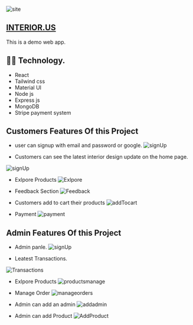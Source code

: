 

![site](https://i.ibb.co/QkwG07m/interior-site-img.png)


## [INTERIOR.US](https://interior-a2fbe.web.app/)


This is a demo web app. 

## 👩‍💻 Technology. 
- React
- Tailwind css
- Material UI
- Node js
- Express js
- MongoDB
- Stripe payment system 


## Customers Features Of this Project

 - user can signup with email and password or google.
 ![signUp](https://i.ibb.co/BcH3nvR/signUp.png)

 - Customers can see the latest interior design update on the home page.

 ![signUp](https://i.ibb.co/jkTJPVT/latest-Project.png)

 - Exlpore Products 
  ![Exlpore](https://i.ibb.co/bbjpLXN/explore-Product.png)

- Feedback Section
  ![Feedback](https://i.ibb.co/sJhbCK8/feedback.png)

- Customers add to cart their products
  ![addTocart](https://i.ibb.co/wJrBLzS/add-Tocart.png)

- Payment 
  ![payment](https://i.ibb.co/8268yN3/payment.png)

## Admin Features Of this Project

- Admin panle.
 ![signUp](https://i.ibb.co/N3VRBbj/admin-Panal.png)

 - Leatest Transactions.

 ![Transactions](https://i.ibb.co/QFrJhY5/transation-List.png)

 - Exlpore Products 
  ![productsmanage](https://i.ibb.co/YbKJqBh/productsmanage.png)

- Manage Order
  ![manageorders](https://i.ibb.co/3W55yMF/manageorders.png)

- Admin can add an admin
  ![addadmin](https://i.ibb.co/zVbyDb3/make-Aadmin.png)
- Admin can add Product
  ![AddProduct](https://i.ibb.co/8NyvQCy/add-Product-Section.png)

